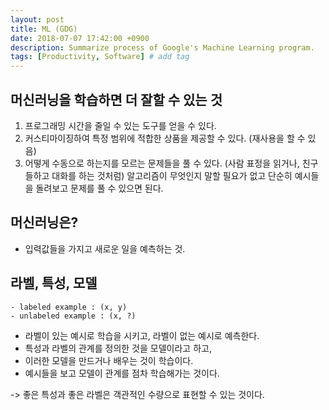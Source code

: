 ```yaml
---
layout: post
title: ML (GDG)
date: 2018-07-07 17:42:00 +0900
description: Summarize process of Google's Machine Learning program.
tags: [Productivity, Software] # add tag
---
```

## 머신러닝을 학습하면 더 잘할 수 있는 것 
1. 프로그래밍 시간을 줄일 수 있는 도구를 얻을 수 있다.
2. 커스티마이징하여 특정 범위에 적합한 상품을 제공할 수 있다. (재사용을 할 수 있음)
3. 어떻게 수동으로 하는지를 모르는 문제들을 풀 수 있다. (사람 표정을 읽거나, 친구들하고 대화를 하는 것처럼)
   알고리즘이 무엇인지 말할 필요가 없고 단순히 예시들을 돌려보고 문제를 풀 수 있으면 된다.
   
## 머신러닝은?
* 입력값들을 가지고 새로운 일을 예측하는 것.

## 라벨, 특성, 모델
```
- labeled example : (x, y)
- unlabeled example : (x, ?)
```
* 라벨이 있는 예시로 학습을 시키고, 라벨이 없는 예시로 예측한다.
* 특성과 라벨의 관계를 정의한 것을 모델이라고 하고,
* 이러한 모델을 만드거나 배우는 것이 학습이다.
* 예시들을 보고 모델이 관계를 점차 학습해가는 것이다.

-> 좋은 특성과 좋은 라벨은 객관적인 수량으로 표현할 수 있는 것이다.  
